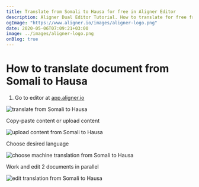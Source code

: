 ```yaml
---
title: Translate from Somali to Hausa for free in Aligner Editor
description: Aligner Dual Editor Tutorial. How to translate for free from Somali to Hausa. Aligner is multilingual document management platform. 
ogImage: "https://www.aligner.io/images/aligner-logo.png"
date: 2020-05-06T07:09:21+03:00
image: ../images/aligner-logo.png
onBlog: true
---
```


# How to translate document from Somali to Hausa

1. Go to editor at [app.aligner.io](https://app.aligner.io "Aligner App web page")

![translate from Somali to Hausa](../aligner-blank-editor.png "translate from Somali to Hausa")

Copy-paste content or upload content

![upload content from Somali to Hausa](../aligner-uploaded-document.png "upload content from Somali to Hausa")

Choose desired language

![choose machine translation from Somali to Hausa](../aligner-language-dropdown.png "choose machine translation from Somali to Hausa")

Work and edit 2 documents in parallel

![edit translation from Somali to Hausa](../aligner-double-sitded-editor.png "edit translation from Somali to Hausa")

